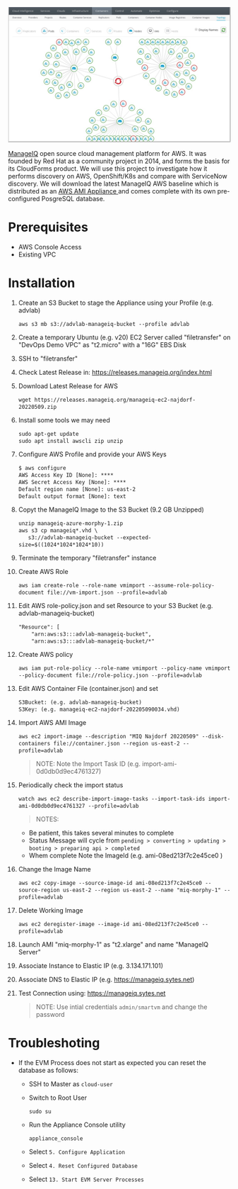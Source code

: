 ![Intro](./docs/manageiq-ui.jpg)

[ManageIQ](https://www.manageiq.org) open source cloud management platform for AWS. It was founded by Red Hat as a community project in 2014, and forms the basis for its CloudForms product. We will use this project to investigate how it performs discovery on AWS, OpenShift/K8s and compare with ServiceNow discovery. We will download the latest ManageIQ AWS baseline which is distributed as an [AWS AMI Appliance ](https://www.manageiq.org/blog/tags/releases/) and comes complete with its own pre-configured PosgreSQL database.

# Prerequisites

* AWS Console Access
* Existing VPC

# Installation

1. Create an S3 Bucket to stage the Appliance using your Profile (e.g. advlab)

    ```
    aws s3 mb s3://advlab-manageiq-bucket --profile advlab
    ```

1. Create a temporary Ubuntu (e.g. v20) EC2 Server called "filetransfer" on "DevOps Demo VPC" as "t2.micro" with a "16G" EBS Disk

1. SSH to "filetransfer"

1. Check Latest Release in: https://releases.manageiq.org/index.html

1. Download Latest Release for AWS

    ```
    wget https://releases.manageiq.org/manageiq-ec2-najdorf-20220509.zip
    ```

1. Install some tools we may need

    ```
    sudo apt-get update
    sudo apt install awscli zip unzip
    ```

1. Configure AWS Profile and provide your AWS Keys

    ```
    $ aws configure
    AWS Access Key ID [None]: ****
    AWS Secret Access Key [None]: ****
    Default region name [None]: us-east-2
    Default output format [None]: text
    ```

1. Copyt the ManageIQ Image to the S3 Bucket (9.2 GB Unzipped)

    ```
    unzip manageiq-azure-morphy-1.zip
    aws s3 cp manageiq*.vhd \
       s3://advlab-manageiq-bucket --expected-size=$((1024*1024*1024*10))
    ```

1. Terminate the temporary "filetransfer" instance

1. Create AWS Role

    ```
    aws iam create-role --role-name vmimport --assume-role-policy-document file://vm-import.json --profile=advlab
    ```

1. Edit AWS role-policy.json and set Resource to your S3 Bucket (e.g. advlab-manageiq-bucket)

    ```
    "Resource": [
        "arn:aws:s3:::advlab-manageiq-bucket",
        "arn:aws:s3:::advlab-manageiq-bucket/*"
    ```

1. Create AWS policy

    ```
    aws iam put-role-policy --role-name vmimport --policy-name vmimport --policy-document file://role-policy.json --profile=advlab
    ```

1. Edit AWS Container File (container.json) and set

    ```
    S3Bucket: (e.g. advlab-manageiq-bucket)
    S3Key: (e.g. manageiq-ec2-najdorf-202205090034.vhd)
    ```

1. Import AWS AMI Image

    ```
    aws ec2 import-image --description "MIQ Najdorf 20220509" --disk-containers file://container.json --region us-east-2 --profile=advlab
    ```

    > NOTE: Note the Import Task ID (e.g. import-ami-0d0db0d9ec4761327)


1. Periodically check the import status

    ```
    watch aws ec2 describe-import-image-tasks --import-task-ids import-ami-0d0db0d9ec4761327 --profile=advlab
    ```

    > NOTES: 
    - Be patient, this takes several minutes to complete
    - Status Message will cycle from `pending > converting > updating > booting > preparing api > completed`
    - Whem complete Note the ImageId (e.g. ami-08ed213f7c2e45ce0 )

1. Change the Image Name

    ```
    aws ec2 copy-image --source-image-id ami-08ed213f7c2e45ce0 --source-region us-east-2 --region us-east-2 --name "miq-morphy-1" --profile=advlab
    ```

1. Delete Working Image

    ```
    aws ec2 deregister-image --image-id ami-08ed213f7c2e45ce0 --profile=advlab
    ```

1. Launch AMI "miq-morphy-1" as "t2.xlarge" and name "ManageIQ Server"

1. Associate Instance to Elastic IP (e.g. 3.134.171.101)

1. Associate DNS to Elastic IP (e.g. https://manageiq.sytes.net)

1. Test Connection using: https://manageiq.sytes.net

    >NOTE: Use intial credentials `admin/smartvm` and change the password

# Troubleshoting

* If the EVM Process does not start as expected you can reset the database as follows:

    * SSH to Master as `cloud-user`

    * Switch to Root User

        ```
        sudo su
        ```

    * Run the Appliance Console utility

        ```
        appliance_console
        ```

    * Select `5. Configure Application`
  
    * Select `4. Reset Configured Database`

    * Select `13. Start EVM Server Processes`